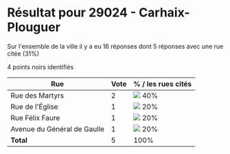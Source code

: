 # Résultat pour 29024 - Carhaix-Plouguer

Sur l'ensemble de la ville il y a eu 16 réponses dont 5 réponses avec une rue citée (31%)

4 points noirs identifiés

| Rue | Vote | % / les rues cités|
|-----|------|-------------------|
| Rue des Martyrs | 2 | <img src="../../img/bar_40.gif" />&nbsp;40%|
| Rue de l'Église | 1 | <img src="../../img/bar_20.gif" />&nbsp;20%|
| Rue Félix Faure | 1 | <img src="../../img/bar_20.gif" />&nbsp;20%|
| Avenue du Général de Gaulle | 1 | <img src="../../img/bar_20.gif" />&nbsp;20%|
| **Total** | 5 | 100%|
